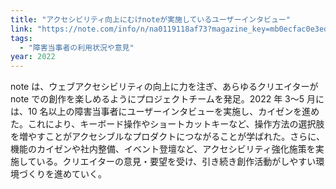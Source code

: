 ```yaml
---
title: "アクセシビリティ向上にむけnoteが実施しているユーザーインタビュー"
link: "https://note.com/info/n/na0119118af73?magazine_key=mb0ecfac0e3ed"
tags:
  - "障害当事者の利用状況や意見"
year: 2022
---
```


note は、ウェブアクセシビリティの向上に力を注ぎ、あらゆるクリエイターが note での創作を楽しめるようにプロジェクトチームを発足。2022 年 3〜5 月には、10 名以上の障害当事者にユーザーインタビューを実施し、カイゼンを進めた。これにより、キーボード操作やショートカットキーなど、操作方法の選択肢を増やすことがアクセシブルなプロダクトにつながることが学ばれた。さらに、機能のカイゼンや社内整備、イベント登壇など、アクセシビリティ強化施策を実施している。クリエイターの意見・要望を受け、引き続き創作活動がしやすい環境づくりを進めていく。
